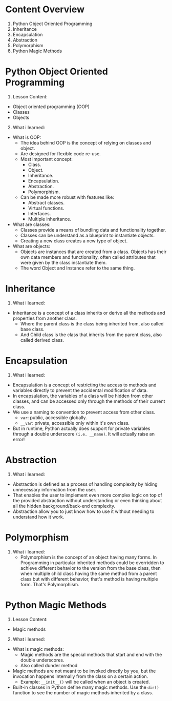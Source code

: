 # Content Overview
1. Python Object Oriented Programming
2. Inheritance
3. Encapsulation
4. Abstraction
5. Polymorphism
6. Python Magic Methods
# Python Object Oriented Programming
1. Lesson Content:
  - Object oriented programming (OOP)
  - Classes
  - Objects
2. What i learned:
  - What is OOP:
    -  The idea behind OOP is the concept of relying on classes and object.
    -  Are designed for flexible code re-use.
    - Most important concept:
      - Class.
      - Object.
      - Inheritance.
      - Encapsulation.
      - Abstraction.
      - Polymorphism.
    - Can be made more robust with features like:
      - Abstract classes.
      - Virtual functions.
      - Interfaces.
      - Multiple inheritance.
  - What are classes:
    - Classes provide a means of bundling data and functionality together.
    - Classes can be understand as a blueprint to instantiate objects.
    - Creating a new class creates a new type of object.
  - What are objects:
    - Objects are instances that are created from a class. Objects has their own data members and functionality, often called attributes that were given by the class instantiate them.
    - The word Object and Instance refer to the same thing.
# Inheritance
1. What i learned:
  - Inheritance is a concept of a class inherits or derive all the methods and properties from another class.
    - Where the parent class is the class being inherited from, also called base class.
    - And Child class is the class that inherits from the parent class, also called derived class.
# Encapsulation
1. What i learned:
  - Encapsulation is a concept of restricting the access to methods and variables directly to prevent the accidental modification of data.
  - In encapsulation, the variables of a class will be hidden from other classes, and can be accessed only through the methods of their current class.
  - We use a naming to convention to prevent access from other class.
    - `var`: public, accessible globally.
    - `__var`: private, accessible only within it's own class.
  - But in runtime, Python actually does support for private variables through a double underscore `(i.e. __name)`. It will actually raise an error!
# Abstraction
1. What i learned:
  - Abstraction is defined as a process of handling complexity by hiding unnecessary information from the user.
  - That enables the user to implement even more complex logic on top of the provided abstraction without understanding or even thinking about all the hidden background/back-end complexity.
  - Abstraction allow you to just know how to use it without needing to understand how it work.
# Polymorphism
1. What i learned:
     - Polymorphism is the concept of an object having many forms. In Programming in particular inherited methods could be overridden to achieve different behavior to the version from the base class, then when multiple child class having the same method from a parent class but with different behavior, that's method is having multiple form. That's Polymorphism.
# Python Magic Methods
1. Lesson Content:
  - Magic methods
2. What i learned:
  - What is magic methods:
    - Magic methods are the special methods that start and end with the double underscores.
    - Also called dunder method
  - Magic methods are not meant to be invoked directly by you, but the invocation happens internally from the class on a certain action.
    - Example: `__init__()` will be called when an object is created.
  - Built-in classes in Python define many magic methods. Use the `dir()` function to see the number of magic methods inherited by a class.